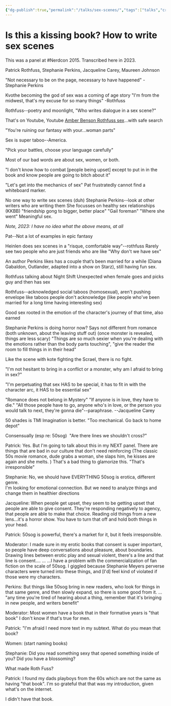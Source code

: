 ```yaml
---
{"dg-publish":true,"permalink":"/talks/sex-scenes/","tags":["talks","creativity","writing","nerdcon"],"noteIcon":1}
---
```



# Is this a kissing book? How to write sex scenes

This was a panel at #Nerdcon 2015. Transcribed here in 2023.

Patrick Rothfuss, Stephanie Perkins, Jacqueline Carey, Maureen Johnson


"Not necessary to be on the page, necessary to have happened" - Stephanie Perkins

Kvothe becoming the god of sex was a coming of age story
"I'm from the midwest, that's my excuse for so many things" -Rothfuss

Rothfuss--poetry and moonlight, "Who writes dialogue in a sex scene?"

That's on Youtube, Youtube [Amber Benson Rothfuss sex](https://www.youtube.com/watch?v=g3Q7FziQb44)…with safe search

"You're ruining our fantasy with your...woman parts"

Sex is super taboo--America.

"Pick your battles, choose your language carefully"

Most of our bad words are about sex, women, or both.

"I don't know how to combat \[people being upset] except to put in in the book and know people are going to bitch about it"

"Let's get into the mechanics of sex"
	Pat frustratedly cannot find a whiteboard marker.

No one way to write sex scenes (duh)
	Stephanie Perkins--look at other writers who are writing them
	She focusses on healthy sex relationships
		(KKBB)
	"friendship gong to bigger, better place"
"Gail foreman"
	"Where she went"
Meaningful sex.

*Note, 2023: I have no idea what the above means, at all*

Pat--Not a lot of examples in epic fantasy

Heinlen does sex scenes in a "risque, comfortable way"--rothfuss
	Rarely see two people who are just friends who are like "Why don't we have sex"

An author Perkins likes has a couple that’s been married for a while  (Diana Gabaldon, Outlander, adapted into a show on Starz), still having fun sex.

Rothfuss talking about Night Shift
	Unexpected when female goes and picks guy and then has sex

Rothfuss--acknowledged social taboos (homosexual), aren't pushing envelope like taboos people don't acknowledge (like people who've been married for a long time having interesting sex)

Good sex rooted in the emotion of the character's journey of that time, also earned


Stephanie Perkins is doing horror now?
	Says not different from romance
	(both unknown, about the leaving stuff out)
	(once monster is revealed, things are less scary)
	"Things are so much sexier when you're dealing with the emotions rather than the body parts touching", "give the reader the room to fill things in in their head"

Like the scene with kote fighting the Scrael, there is no fight.

"I'm not hesitant to bring in a conflict or a monster, why am I afraid to bring in sex?"  

"I'm perpetuating that sex HAS to be special, it has to fit in with the character arc, it HAS to be essential sex"

"Romance does not belong in Mystery"
	"If anyone is in love, they have to die."
	"All those people have to go, anyone who's in love, or the person you would talk to next, they're gonna die"--paraphrase. --Jacqueline Carey
	
50 shades is TMI
	Imagination is better.
	"Too mechanical. Go back to home depot"


Consensually (esp re: 50sog)
 "Are there lines we shouldn't cross?"

Patrick:
	Yes. But I'm going to talk about this in my NEXT panel.
	There are things that are bad in our culture that don't need reinforcing
	(The classic 50s movie romance, dude grabs a woman, she slaps him, he kisses are again and she melts. ) That's a bad thing to glamorize this.
	"That's irresponsible"

Stephanie:
	No, we should have EVERYTHING
	50sog is erotica, different genre.  
	I'm looking for emotional connection.
	But we need to analyze things and change them in healthier directions

Jacqueline:
	When people get upset, they seem to be getting upset that people are able to give consent. They're responding negatively to agency, that people are able to make that choice. Reading old things from a new lens…it's a horror show.
	You have to turn that off and hold both things in your head.

Patrick:
	50sog is powerful, there's a market for it, but it feels irresponsible.

Moderator:
	I made sure in my erotic books that consent is super important, so people have deep conversations about pleasure, about boundaries. Drawing lines between erotic play and sexual violent, there's a line and that line is consent….
...
	…I have a problem with the commercialization of fan fiction on the scale of 50sog. I giggled because Stephanie Meyers perverse characters were turned into these things, and \[I'd] feel kind of violated if those were my characters.

Perkins:
	But things like 50sog bring in new readers, who look for things in that same genre, and then slowly expand, so there is some good from it.
...
	"any time you're tired of hearing about a thing, remember that it's bringing in new people, and writers benefit"

Moderator:
	Most women have a book that in their formative years is "that book" I don't know if that's true for men.

Patrick:
	"I'm afraid I need more text in my subtext. What do you mean that book?

Women:
	(start naming books)

Stephanie: Did you read something sexy that opened something inside of you? Did you have a blossoming?

What made Roth Fuss?

Patrick: I found my dads playboys from the 60s which are not the same as having "that book". I'm so grateful that that was my introduction, given what's on the internet.

I didn't have that book.